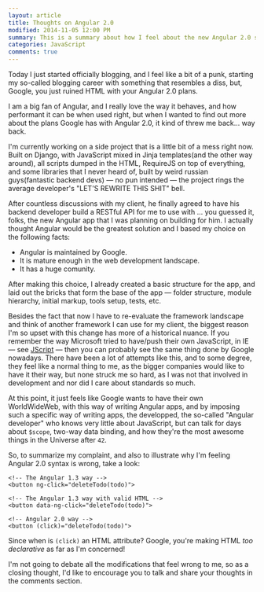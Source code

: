 ```yaml
---
layout: article
title: Thoughts on Angular 2.0
modified: 2014-11-05 12:00 PM
summary: This is a summary about how I feel about the new Angular 2.0 syntax, in relation to the WWW, and web standards. This is an opinion that many of my friends who use Angular for their projects share, so I thought it's worth expanding on the subject.
categories: JavaScript
comments: true
---
```


Today I just started officially blogging, and I feel like a bit of a punk, starting my so-called blogging career with something that resembles a diss, but, Google, you just ruined HTML with your Angular 2.0 plans.

I am a big fan of Angular, and I really love the way it behaves, and how performant it can be when used right, but when I wanted to find out more about the plans Google has with Angular 2.0, it kind of threw me back... way back. 

I'm currently working on a side project that is a little bit of a mess right now. Built on Django, with JavaScript mixed in Jinja templates(and the other way around), all scripts dumped in the HTML, RequireJS on top of everything, and some libraries that I never heard of, built by weird russian guys(fantastic backend devs) &mdash; no pun intended &mdash; the project rings the average developer's "LET'S REWRITE THIS SHIT" bell. 

After countless discussions with my client, he finally agreed to have his backend developer build a RESTful API for me to use with ... you guessed it, folks, the new Angular app that I was planning on building for him. 
I actually thought Angular would be the greatest solution and I based my choice on the following facts:

* Angular is maintained by Google.
* It is mature enough in the web development landscape.
* It has a huge comunity.

After making this choice, I already created a basic structure for the app, and laid out the bricks that form the base of the app &mdash; folder structure, module hierarchy, initial markup, tools setup, tests, etc.

Besides the fact that now I have to re-evaluate the framework landscape and think of another framework I can use for my client, the biggest reason I'm so upset with this change has more of a historical nuance. 
If you remember the way Microsoft tried to have/push their own JavaScript, in IE &mdash; see [JScript](http://en.wikipedia.org/wiki/JScript) &mdash; then you can probably see the same thing done by Google nowadays. There have been a lot of attempts like this, and to some degree, they feel like a normal thing to me, as the bigger companies would like to have it their way, but none struck me so hard, as I was not that involved in development and nor did I care about standards so much.

At this point, it just feels like Google wants to have their own WorldWideWeb, with this way of writing Angular apps, and by imposing such a specific way of writing apps, the developped, the so-called "Angular developer" who knows very little about JavaScript, but can talk for days about `$scope`, two-way data binding, and how they're the most awesome things in the Universe after `42`.

So, to summarize my complaint, and also to illustrate why I'm feeling Angular 2.0 syntax is wrong, take a look:
    
    <!-- The Angular 1.3 way -->
    <button ng-click="deleteTodo(todo)">

    <!-- The Angular 1.3 way with valid HTML -->
    <button data-ng-click="deleteTodo(todo)">

    <!-- Angular 2.0 way -->
    <button (click)="deleteTodo(todo)">

Since when is `(click)` an HTML attribute? Google, you're making HTML *too declarative* as far as I'm concerned!

I'm not going to debate all the modifications that feel wrong to me, so as a closing thought, I'd like to encourage you to talk and share your thoughts in the comments section.


